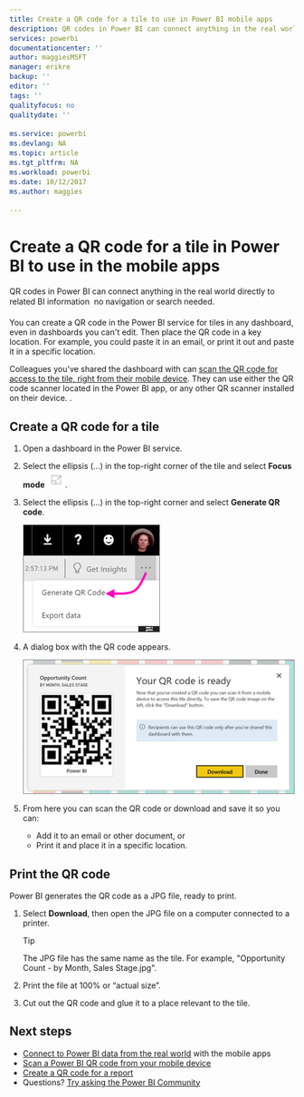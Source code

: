 ```yaml
---
title: Create a QR code for a tile to use in Power BI mobile apps
description: QR codes in Power BI can connect anything in the real world directly to related BI information in the Power BI mobile app, no search needed.
services: powerbi
documentationcenter: ''
author: maggiesMSFT
manager: erikre
backup: ''
editor: ''
tags: ''
qualityfocus: no
qualitydate: ''

ms.service: powerbi
ms.devlang: NA
ms.topic: article
ms.tgt_pltfrm: NA
ms.workload: powerbi
ms.date: 10/12/2017
ms.author: maggies

---
```

# Create a QR code for a tile in Power BI to use in the mobile apps
QR codes in Power BI can connect anything in the real world directly to related BI information &#151; no navigation or search needed.

You can create a QR code in the Power BI service for tiles in any dashboard, even in dashboards you can't edit. Then place the QR code in a key location. For example, you could paste it in an email, or print it out and paste it in a specific location. 

Colleagues you've shared the dashboard with can [scan the QR code for access to the tile, right from their mobile device](powerbi-mobile-qr-code-for-tile.md). They can use either the QR code scanner located in the Power BI app, or any other QR scanner installed on their device. .

## Create a QR code for a tile
1. Open a dashboard in the Power BI service.
2. Select the ellipsis (...) in the top-right corner of the tile and select **Focus mode** ![](media/powerbi-service-qr-code-for-tile/fullscreen-icon.jpg).
3. Select the ellipsis (...) in the top-right corner and select **Generate QR code**. 
   
    ![](media/powerbi-service-qr-code-for-tile/power-bi-create-qr-code-tile.png)
4. A dialog box with the QR code appears. 
   
    ![](media/powerbi-service-qr-code-for-tile/pbi_qrcode_opportunity_count.png)
5. From here you can scan the QR code or download and save it so you can: 
   
   * Add it to an email or other document, or 
   * Print it and place it in a specific location. 

## Print the QR code
Power BI generates the QR code as a JPG file, ready to print. 

1. Select **Download**, then open the JPG file on a computer connected to a printer.  
   
   > [!TIP]
   > The JPG file has the same name as the tile. For example, "Opportunity Count - by Month, Sales Stage.jpg".
   > 
   > 
2. Print the file at 100% or “actual size”.  
3. Cut out the QR code and glue it to a place relevant to the tile. 

## Next steps
* [Connect to Power BI data from the real world](powerbi-mobile-data-in-real-world-context.md) with the mobile apps
* [Scan a Power BI QR code from your mobile device](powerbi-mobile-qr-code-for-tile.md)
* [Create a QR code for a report](powerbi-service-qr-code-for-report.md)
* Questions? [Try asking the Power BI Community](http://community.powerbi.com/)

